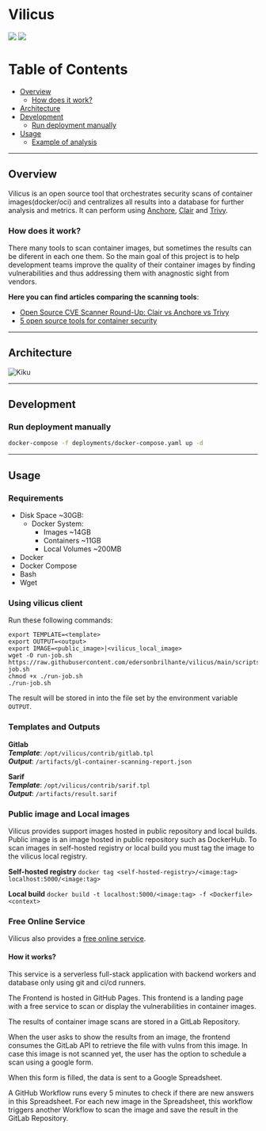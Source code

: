 
# Vilicus

<p align="left">
  <a href="https://github.com/edersonbrilhante/vilicus/releases"><img src="https://img.shields.io/github/v/release/edersonbrilhante/vilicus"/></a>
  <a href="https://travis-ci.com/edersonbrilhante/vilicus.svg?branch=main"><img src="https://travis-ci.com/edersonbrilhante/vilicus.svg?branch=main"/></a>
</p>

# Table of Contents
- [Overview](#overview)
  - [How does it work?](#how-does-it-work)
- [Architecture](#architecture)
- [Development](#development)
    - [Run deployment manually](#run-deployment-manually)
- [Usage](#usage)
    - [Example of analysis](#example-of-analysis)

---

## Overview
Vilicus is an open source tool that orchestrates security scans of container images(docker/oci) and centralizes all results into a database for further analysis and metrics. It can perform using [Anchore](https://github.com/anchore/anchore-engine), [Clair](https://github.com/quay/clair) and [Trivy](https://github.com/aquasecurity/trivy).

### How does it work?
There many tools to scan container images, but sometimes the results can be diferent in each one them. So the main goal of this project is to help development teams improve the quality of their container images by finding vulnerabilities and thus addressing them with anagnostic sight from vendors.

**Here you can find articles comparing the scanning tools**:
- [Open Source CVE Scanner Round-Up: Clair vs Anchore vs Trivy](https://boxboat.com/2020/04/24/image-scanning-tech-compared/)
- [5 open source tools for container security](https://opensource.com/article/18/8/tools-container-security)

---

## Architecture
![Kiku](docs/arch.gif)

---

## Development
### Run deployment manually
```bash
docker-compose -f deployments/docker-compose.yaml up -d
```

---

## Usage

### Requirements
- Disk Space ~30GB:
  - Docker System:
    - Images ~14GB
    - Containers ~11GB
    - Local Volumes ~200MB
- Docker
- Docker Compose
- Bash
- Wget

### Using vilicus client
Run these following commands:
```
export TEMPLATE=<template>
export OUTPUT=<output>
export IMAGE=<public_image>|<vilicus_local_image>
wget -O run-job.sh https://raw.githubusercontent.com/edersonbrilhante/vilicus/main/scripts/run-job.sh
chmod +x ./run-job.sh
./run-job.sh
```
The result will be stored in into the file set by the environment variable `OUTPUT`.

### Templates and Outputs
**Gitlab**<br>
***Template***: `/opt/vilicus/contrib/gitlab.tpl`<br>
***Output***: `/artifacts/gl-container-scanning-report.json`

**Sarif**<br>
***Template***: `/opt/vilicus/contrib/sarif.tpl`<br>
***Output***: `/artifacts/result.sarif`

### Public image and Local images
Vilicus provides support images hosted in public repository and local builds. Public image is an image hosted in public repository such as DockerHub. To scan images in self-hosted registry or local build you must tag the image to the vilicus local registry.

**Self-hosted registry**
`docker tag <self-hosted-registry>/<image:tag> localhost:5000/<image:tag>`

**Local build**
`docker build -t localhost:5000/<image:tag> -f <Dockerfile> <context>`

### Free Online Service
Vilicus also provides a [free online service](http://vilicus.edersonbrilhante.com.br/). 

#### How it works?
This service is a serverless full-stack application with backend workers and database only using git and ci/cd runners.

The Frontend is hosted in GitHub Pages. This frontend is a landing page with a free service to scan or display the vulnerabilities in container images.

The results of container image scans are stored in a GitLab Repository.

When the user asks to show the results from an image, the frontend consumes the GitLab API to retrieve the file with vulns from this image. In case this image is not scanned yet, the user has the option to schedule a scan using a google form.

When this form is filled, the data is sent to a Google Spreadsheet.

A GitHub Workflow runs every 5 minutes to check if there are new answers in this Spreadsheet. For each new image in the Spreadsheet, this workflow triggers another Workflow to scan the image and save the result in the GitLab Repository.
